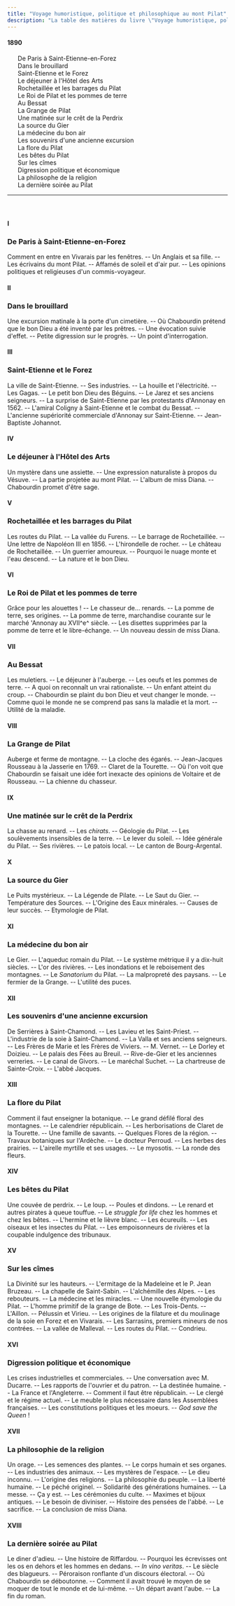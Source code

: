```yaml
---
title: "Voyage humoristique, politique et philosophique au mont Pilat"
description: "La table des matières du livre \"Voyage humoristique, politique et philosophique au mont Pilat\" du Docteur Francus (Albin Mazon) publié en 1890 par l'Imprimerie du Salut Public de Lyon"
---
```


#### 1890

<div id="toc">

1. De Paris à Saint-Etienne-en-Forez
1. Dans le brouillard
1. Saint-Etienne et le Forez
1. Le déjeuner à l'Hôtel des Arts
1. Rochetaillée et les barrages du Pilat
1. Le Roi de Pilat et les pommes de terre
1. Au Bessat
1. La Grange de Pilat
1. Une matinée sur le crêt de la Perdrix
1. La source du Gier
1. La médecine du bon air
1. Les souvenirs d'une ancienne excursion
1. La flore du Pilat
1. Les bêtes du Pilat
1. Sur les cîmes
1. Digression politique et économique
1. La philosophe de la religion
1. La dernière soirée au Pilat

</div>

<header><hr></header>

#### I

### De Paris à Saint-Etienne-en-Forez

<div class="tltr">

Comment en entre en Vivarais par les fenêtres. -- Un Anglais et sa fille. -- Les
écrivains du mont Pilat. -- Affamés de soleil et d'air pur. -- Les opinions
politiques et religieuses d'un commis-voyageur.

</div>

#### II

### Dans le brouillard

<div class="tltr">

Une excursion matinale à la porte d'un cimetière. -- Où Chabourdin prétend que
le bon Dieu a été inventé par les prêtres. -- Une évocation suivie d'effet. --
Petite digression sur le progrès. -- Un point d'interrogation.

</div>

#### III

### Saint-Etienne et le Forez

<div class="tltr">

La ville de Saint-Etienne. -- Ses industries. -- La houille et l'électricité. --
Les Gagas. -- Le petit bon Dieu des Béguins. -- Le Jarez et ses anciens
seigneurs. -- La surprise de Saint-Etienne par les protestants d'Annonay en
1562. -- L'amiral Coligny à Saint-Etienne et le combat du Bessat. -- L'ancienne
supériorité commerciale d'Annonay sur Saint-Etienne. -- Jean-Baptiste Johannot.

</div>

#### IV

### Le déjeuner à l'Hôtel des Arts

<div class="tltr">

Un mystère dans une assiette. -- Une expression naturaliste à propos du Vésuve.
-- La partie projetée au mont Pilat. -- L'album de miss Diana. -- Chabourdin
promet d'être sage.

</div>

#### V

### Rochetaillée et les barrages du Pilat

<div class="tltr">

Les routes du Pilat. -- La vallée du Furens. -- Le barrage de Rochetaillée. --
Une lettre de Napoléon III en 1856. -- L'hirondelle de rocher. -- Le château de
Rochetaillée. -- Un guerrier amoureux. -- Pourquoi le nuage monte et l'eau
descend. -- La nature et le bon Dieu.

</div>

#### VI

### Le Roi de Pilat et les pommes de terre

<div class="tltr">

Grâce pour les alouettes ! -- Le chasseur de... renards. -- La pomme de terre,
ses origines. -- La pomme de terre, marchandise courante sur le marché 'Annonay
au XVII^e^ siècle. -- Les disettes supprimées par la pomme de terre et le
libre-échange. -- Un nouveau dessin de miss Diana.

</div>

#### VII

### Au Bessat

<div class="tltr">

Les muletiers. -- Le déjeuner à l'auberge. -- Les oeufs et les pommes de terre.
-- A quoi on reconnaît un vrai rationaliste. -- Un enfant atteint du croup. --
Chabourdin se plaint du bon Dieu et veut changer le monde. -- Comme quoi le
monde ne se comprend pas sans la maladie et la mort. -- Utilité de la maladie.

</div>

#### VIII

### La Grange de Pilat

<div class="tltr">

Auberge et ferme de montagne. -- La cloche des égarés. -- Jean-Jacques Rousseau
à la Jasserie en 1769. -- Claret de la Tourette. -- Où l'on voit que Chabourdin
se faisait une idée fort inexacte des opinions de Voltaire et de Rousseau. -- La
chienne du chasseur.

</div>

#### IX

### Une matinée sur le crêt de la Perdrix

<div class="tltr">

La chasse au renard. -- Les _chirats_. -- Géologie du Pilat. -- Les soulèvements
insensibles de la terre. -- Le lever du soleil. -- Idée générale du Pilat. --
Ses rivières. -- Le patois local. -- Le canton de Bourg-Argental.

</div>

#### X

### La source du Gier

<div class="tltr">

Le Puits mystérieux. -- La Légende de Pilate. -- Le Saut du Gier. -- Température
des Sources. -- L'Origine des Eaux minérales. -- Causes de leur succès. --
Etymologie de Pilat.

</div>

#### XI

### La médecine du bon air

<div class="tltr">

Le Gier. -- L'aqueduc romain du Pilat. -- Le système métrique il y a dix-huit
siècles. -- L'or des rivières. -- Les inondations et le reboisement des
montagnes. -- Le _Sanatorium_ du Pilat. -- La malpropreté des paysans. -- Le
fermier de la Grange. -- L'utilité des puces.

</div>

#### XII

### Les souvenirs d'une ancienne excursion

<div class="tltr">

De Serrières à Saint-Chamond. -- Les Lavieu et les Saint-Priest. -- L'industrie
de la soie à Saint-Chamond. -- La Valla et ses anciens seigneurs. -- Les Frères
de Marie et les Frères de Viviers. -- M. Vernet. -- Le Dorley et Doizieu. -- Le
palais des Fées au Breuil. -- Rive-de-Gier et les anciennes verreries. -- Le
canal de Givors. -- Le maréchal Suchet. -- La chartreuse de Sainte-Croix. --
L'abbé Jacques.

</div>

#### XIII

### La flore du Pilat

<div class="tltr">

Comment il faut enseigner la botanique. -- Le grand défilé floral des montagnes.
-- Le calendrier républicain. -- Les herborisations de Claret de la Tourette. --
Une famille de savants. -- Quelques Flores de la région. -- Travaux botaniques
sur l'Ardèche. -- Le docteur Perroud. -- Les herbes des prairies. -- L'airelle
myrtille et ses usages. -- Le myosotis. -- La ronde des fleurs.

</div>

#### XIV

### Les bêtes du Pilat

<div class="tltr">

Une couvée de perdrix. -- Le loup. -- Poules et dindons. -- Le renard et autres
pirates à queue touffue. -- Le _struggle for life_ chez les hommes et chez les
bêtes. -- L'hermine et le lièvre blanc. -- Les écureuils. -- Les oiseaux et les
insectes du Pilat. -- Les empoisonneurs de rivières et la coupable indulgence
des tribunaux.

</div>

#### XV

### Sur les cîmes

<div class="tltr">

La Divinité sur les hauteurs. -- L'ermitage de la Madeleine et le P. Jean
Bruzeau. -- La chapelle de Saint-Sabin. -- L'alchémille des Alpes. -- Les
rebouteurs. -- La médecine et les miracles. -- Une nouvelle étymologie du Pilat.
-- L'homme primitif de la grange de Bote. -- Les Trois-Dents. -- L'Aillon. --
Pélussin et Virieu. -- Les origines de la filature et du moulinage de la soie en
Forez et en Vivarais. -- Les Sarrasins, premiers mineurs de nos contrées. -- La
vallée de Malleval. -- Les routes du Pilat. -- Condrieu.

</div>

#### XVI

### Digression politique et économique

<div class="tltr">

Les crises industrielles et commerciales. -- Une conversation avec M. Ducarre.
-- Les rapports de l'ouvrier et du patron. -- La destinée humaine. -- La France
et l'Angleterre. -- Comment il faut être républicain. -- Le clergé et le régime
actuel. -- Le meuble le plus nécessaire dans les Assemblées françaises. -- Les
constitutions politiques et les moeurs. -- _God save the Queen_ !

</div>

#### XVII

### La philosophie de la religion

<div class="tltr">

Un orage. -- Les semences des plantes. -- Le corps humain et ses organes. -- Les
industries des animaux. -- Les mystères de l'espace. -- Le dieu inconnu. --
L'origine des religions. -- La philosophie du peuple. -- La liberté humaine. --
Le péché originel. -- Solidarité des générations humaines. -- La messe. -- Ça y
est. -- Les cérémonies du culte. -- Maximes et bijoux antiques. -- Le besoin de
diviniser. -- Histoire des pensées de l'abbé. -- Le sacrifice. -- La conclusion
de miss Diana.

</div>

#### XVIII

### La dernière soirée au Pilat

<div class="tltr">

Le diner d'adieu. -- Une histoire de Riffardou. -- Pourquoi les écrevisses ont
les os en dehors et les hommes en dedans. -- _In vino veritas_. -- Le siècle des
blagueurs. -- Péroraison ronflante d'un discours électoral. -- Où Chabourdin se
déboutonne. -- Comment il avait trouvé le moyen de se moquer de tout le monde et
de lui-même. -- Un départ avant l'aube. -- La fin du roman.

</div>
